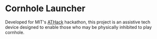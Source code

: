 # Cornhole Launcher

Developed for MIT's [ATHack](http://assistivetech.mit.edu/athack/) hackathon,
this project is an assistive tech device designed to enable those who may be
physically inhibited to play cornhole.
